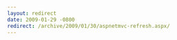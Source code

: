 ```yaml
---
layout: redirect
date: 2009-01-29 -0800
redirect: /archive/2009/01/30/aspnetmvc-refresh.aspx/
---
```

